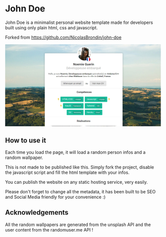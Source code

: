 # John Doe
John Doe is a minimalist personal website template made for developers built using only plain html, css and javascript.

Forked from https://github.com/NicolasBrondin/john-doe

![Project cover](src/img/open-graph.jpg)

## How to use it

Each time you load the page, it will load a random person infos and a random wallpaper. 

This is not made to be published like this. Simply fork the project, disable the javascript script and fill the html template with your infos.

You can publish the website on any static hosting service, very easily.

Please don't forget to change all the metadata, it has been built to be SEO and Social Media friendly for your convenience :)

## Acknowledgements
All the random wallpapers are generated from the unsplash API and the user content from the randomuser.me API !
